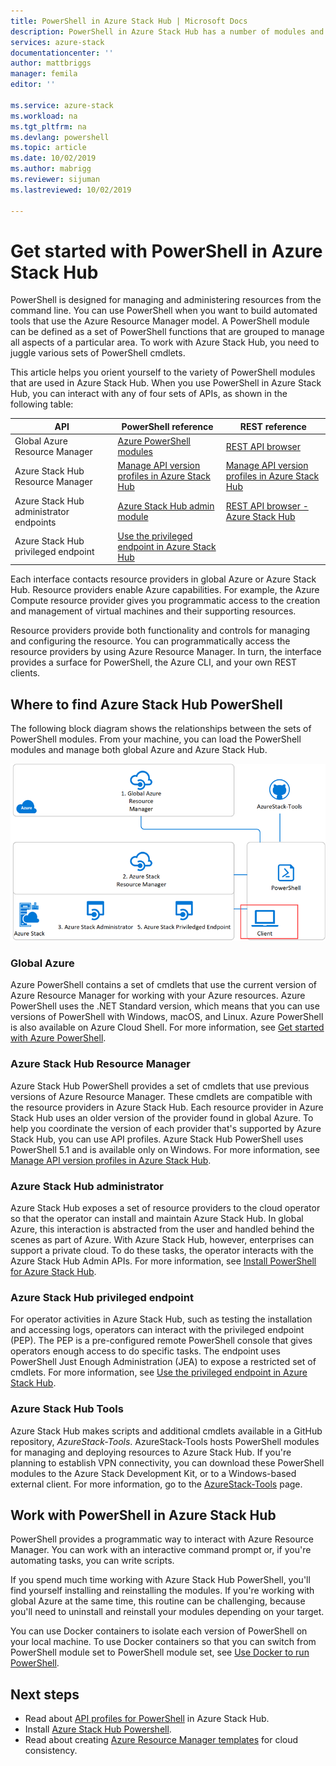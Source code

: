 ```yaml
---
title: PowerShell in Azure Stack Hub | Microsoft Docs
description: PowerShell in Azure Stack Hub has a number of modules and contexts.
services: azure-stack
documentationcenter: ''
author: mattbriggs
manager: femila
editor: ''

ms.service: azure-stack
ms.workload: na
ms.tgt_pltfrm: na
ms.devlang: powershell
ms.topic: article
ms.date: 10/02/2019
ms.author: mabrigg
ms.reviewer: sijuman
ms.lastreviewed: 10/02/2019

---
```


# Get started with PowerShell in Azure Stack Hub

PowerShell is designed for managing and administering resources from the command line. You can use PowerShell when you want to build automated tools that use the Azure Resource Manager model. A PowerShell module can be defined as a set of PowerShell functions that are grouped to manage all aspects of a particular area. To work with Azure Stack Hub, you need to juggle various sets of PowerShell cmdlets.

This article helps you orient yourself to the variety of PowerShell modules that are used in Azure Stack Hub. When you use PowerShell in Azure Stack Hub, you can interact with any of four sets of APIs, as shown in the following table:

| API | PowerShell reference | REST reference |
| --- | --- | --- |
| Global Azure Resource Manager | [Azure PowerShell modules](https://github.com/Azure/azure-powershell/blob/master/documentation/azure-powershell-modules.md) | [REST API browser](https://docs.microsoft.com/rest/api/) |
| Azure Stack Hub Resource Manager | [Manage API version profiles in Azure Stack Hub](azure-stack-version-profiles.md) | [Manage API version profiles in Azure Stack Hub](azure-stack-version-profiles.md) |
| Azure Stack Hub administrator endpoints | [Azure Stack Hub admin module](https://docs.microsoft.com/powershell/azure/azure-stack/overview) | [REST API browser - Azure Stack Hub](https://docs.microsoft.com/rest/api/?term=Azure%20Azure%20Stack%20Admin) |
| Azure Stack Hub privileged endpoint | [Use the privileged endpoint in Azure Stack Hub](../operator/azure-stack-privileged-endpoint.md) | |

Each interface contacts resource providers in global Azure or Azure Stack Hub. Resource providers enable Azure capabilities. For example, the Azure Compute resource provider gives you programmatic access to the creation and management of virtual machines and their supporting resources.

Resource providers provide both functionality and controls for managing and configuring the resource. You can programmatically access the resource providers by using Azure Resource Manager. In turn, the interface provides a surface for PowerShell, the Azure CLI, and your own REST clients.

## Where to find Azure Stack Hub PowerShell

The following block diagram shows the relationships between the sets of PowerShell modules. From your machine, you can load the PowerShell modules and manage both global Azure and Azure Stack Hub.

![Azure Stack Hub Powershell](media/azure-stack-powershell-overview/Azure-Stack-PowerShell.png)

### Global Azure

Azure PowerShell contains a set of cmdlets that use the current version of Azure Resource Manager for working with your Azure resources. Azure PowerShell uses the .NET Standard version, which means that you can use versions of PowerShell with Windows, macOS, and Linux. Azure PowerShell is also available on Azure Cloud Shell. For more information, see [Get started with Azure PowerShell](https://docs.microsoft.com/powershell/azure/get-started-azureps).

### Azure Stack Hub Resource Manager

Azure Stack Hub PowerShell provides a set of cmdlets that use previous versions of Azure Resource Manager. These cmdlets are compatible with the resource providers in Azure Stack Hub. Each resource provider in Azure Stack Hub uses an older version of the provider found in global Azure. To help you coordinate the version of each provider that's supported by Azure Stack Hub, you can use API profiles. Azure Stack Hub PowerShell uses PowerShell 5.1 and is available only on Windows. For more information, see [Manage API version profiles in Azure Stack Hub](azure-stack-version-profiles.md).

### Azure Stack Hub administrator

Azure Stack Hub exposes a set of resource providers to the cloud operator so that the operator can install and maintain Azure Stack Hub. In global Azure, this interaction is abstracted from the user and handled behind the scenes as part of Azure. With Azure Stack Hub, however, enterprises can support a private cloud. To do these tasks, the operator interacts with the Azure Stack Hub Admin APIs. For more information, see [Install PowerShell for Azure Stack Hub](../operator/azure-stack-powershell-install.md).

### Azure Stack Hub privileged endpoint

For operator activities in Azure Stack Hub, such as testing the installation and accessing logs, operators can interact with the privileged endpoint (PEP). The PEP is a pre-configured remote PowerShell console that gives operators enough access to do specific tasks. The endpoint uses PowerShell Just Enough Administration (JEA) to expose a restricted set of cmdlets. For more information, see [Use the privileged endpoint in Azure Stack Hub](../operator/azure-stack-privileged-endpoint.md).

### Azure Stack Hub Tools

Azure Stack Hub makes scripts and additional cmdlets available in a GitHub repository, *AzureStack-Tools*. AzureStack-Tools hosts PowerShell modules for managing and deploying resources to Azure Stack Hub. If you're planning to establish VPN connectivity, you can download these PowerShell modules to the Azure Stack Development Kit, or to a Windows-based external client. For more information, go to the [AzureStack-Tools](https://github.com/Azure/AzureStack-Tools) page.

## Work with PowerShell in Azure Stack Hub

PowerShell provides a programmatic way to interact with Azure Resource Manager. You can work with an interactive command prompt or, if you're automating tasks, you can write scripts.

If you spend much time working with Azure Stack Hub PowerShell, you'll find yourself installing and reinstalling the modules. If you're working with global Azure at the same time, this routine can be challenging, because you'll need to uninstall and reinstall your modules depending on your target. 

You can use Docker containers to isolate each version of PowerShell on your local machine. To use Docker containers so that you can switch from PowerShell module set to PowerShell module set, see [Use Docker to run PowerShell](azure-stack-powershell-user-docker.md).


## Next steps

- Read about [API profiles for PowerShell](azure-stack-version-profiles.md) in Azure Stack Hub.
- Install [Azure Stack Hub Powershell](../operator/azure-stack-powershell-install.md).
- Read about creating [Azure Resource Manager templates](azure-stack-develop-templates.md) for cloud consistency.
